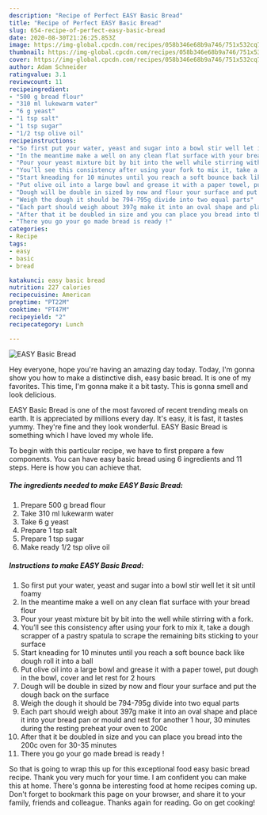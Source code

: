 ```yaml
---
description: "Recipe of Perfect EASY Basic Bread"
title: "Recipe of Perfect EASY Basic Bread"
slug: 654-recipe-of-perfect-easy-basic-bread
date: 2020-08-30T21:26:25.853Z
image: https://img-global.cpcdn.com/recipes/058b346e68b9a746/751x532cq70/easy-basic-bread-recipe-main-photo.jpg
thumbnail: https://img-global.cpcdn.com/recipes/058b346e68b9a746/751x532cq70/easy-basic-bread-recipe-main-photo.jpg
cover: https://img-global.cpcdn.com/recipes/058b346e68b9a746/751x532cq70/easy-basic-bread-recipe-main-photo.jpg
author: Adam Schneider
ratingvalue: 3.1
reviewcount: 11
recipeingredient:
- "500 g bread flour"
- "310 ml lukewarm water"
- "6 g yeast"
- "1 tsp salt"
- "1 tsp sugar"
- "1/2 tsp olive oil"
recipeinstructions:
- "So first put your water, yeast and sugar into a bowl stir well let it sit until foamy"
- "In the meantime make a well on any clean flat surface with your bread flour"
- "Pour your yeast mixture bit by bit into the well while stirring with a fork."
- "You’ll see this consistency after using your fork to mix it, take a dough scrapper of a pastry spatula to scrape the remaining bits sticking to your surface"
- "Start kneading for 10 minutes until you reach a soft bounce back like dough roll it into a ball"
- "Put olive oil into a large bowl and grease it with a paper towel, put dough in the bowl, cover and let rest for 2 hours"
- "Dough will be double in sized by now and flour your surface and put the dough back on the surface"
- "Weigh the dough it should be 794-795g divide into two equal parts"
- "Each part should weigh about 397g make it into an oval shape and place it into your bread pan or mould and rest for another 1 hour, 30 minutes during the resting preheat your oven to 200c"
- "After that it be doubled in size and you can place you bread into the 200c oven for 30-35 minutes"
- "There you go your go made bread is ready !"
categories:
- Recipe
tags:
- easy
- basic
- bread

katakunci: easy basic bread 
nutrition: 227 calories
recipecuisine: American
preptime: "PT22M"
cooktime: "PT47M"
recipeyield: "2"
recipecategory: Lunch

---
```



![EASY Basic Bread](https://img-global.cpcdn.com/recipes/058b346e68b9a746/751x532cq70/easy-basic-bread-recipe-main-photo.jpg)

Hey everyone, hope you're having an amazing day today. Today, I'm gonna show you how to make a distinctive dish, easy basic bread. It is one of my favorites. This time, I'm gonna make it a bit tasty. This is gonna smell and look delicious.

EASY Basic Bread is one of the most favored of recent trending meals on earth. It is appreciated by millions every day. It's easy, it is fast, it tastes yummy. They're fine and they look wonderful. EASY Basic Bread is something which I have loved my whole life.




To begin with this particular recipe, we have to first prepare a few components. You can have easy basic bread using 6 ingredients and 11 steps. Here is how you can achieve that.

<!--inarticleads1-->

##### The ingredients needed to make EASY Basic Bread:

1. Prepare 500 g bread flour
1. Take 310 ml lukewarm water
1. Take 6 g yeast
1. Prepare 1 tsp salt
1. Prepare 1 tsp sugar
1. Make ready 1/2 tsp olive oil




<!--inarticleads2-->

##### Instructions to make EASY Basic Bread:

1. So first put your water, yeast and sugar into a bowl stir well let it sit until foamy
1. In the meantime make a well on any clean flat surface with your bread flour
1. Pour your yeast mixture bit by bit into the well while stirring with a fork.
1. You’ll see this consistency after using your fork to mix it, take a dough scrapper of a pastry spatula to scrape the remaining bits sticking to your surface
1. Start kneading for 10 minutes until you reach a soft bounce back like dough roll it into a ball
1. Put olive oil into a large bowl and grease it with a paper towel, put dough in the bowl, cover and let rest for 2 hours
1. Dough will be double in sized by now and flour your surface and put the dough back on the surface
1. Weigh the dough it should be 794-795g divide into two equal parts
1. Each part should weigh about 397g make it into an oval shape and place it into your bread pan or mould and rest for another 1 hour, 30 minutes during the resting preheat your oven to 200c
1. After that it be doubled in size and you can place you bread into the 200c oven for 30-35 minutes
1. There you go your go made bread is ready !




So that is going to wrap this up for this exceptional food easy basic bread recipe. Thank you very much for your time. I am confident you can make this at home. There's gonna be interesting food at home recipes coming up. Don't forget to bookmark this page on your browser, and share it to your family, friends and colleague. Thanks again for reading. Go on get cooking!
